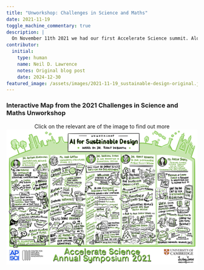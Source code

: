 ```yaml
---
title: "Unworkshop: Challenges in Science and Maths"
date: 2021-11-19
toggle_machine_commentary: true
description: |
  On November 11th 2021 we had our first Accelerate Science summit. Alongside keynotes we had unworkshops on different topics. In a discussion about the interaction between machine learning and the physical world, we heard about applications of AI to analyse climate data, agricultural data, clinical data, and biochemical data, with a focus on the challenges that affect practitioners across a range of disciplines and sectors. Steering AI-enabled analysis using insights from domain experts is central to the success of these projects; such insights help define relevant research questions and interrogate the outputs from AI systems. In the process, AI experts play an important role in guiding expectations about what AI can (and can’t) do, and in creating mechanisms for testing and validating the effectiveness of AI systems.
contributor:
  initial:
    type: human
    name: Neil D. Lawrence
    notes: Original blog post
    date: 2024-12-30
featured_image: /assets/images/2021-11-19_sustainable-design-original.jpg
---
```



### Interactive Map from the 2021 Challenges in Science and Maths Unworkshop


<center>Click on the relevant are of the image to find out more</center>

<div class="image-container">

<!-- Image Map Generated by http://www.image-map.net/ -->
<img id="sustainable-design-unworkshop-map" src="/assets/images/2021-11-19_sustainable-design-original.jpg" usemap="#sustainable-design-unworkshop-image-map">

<map name="sustainable-design-unworkshop-image-map">
    <area target="_blank" alt="Antiopi Koronaki" title="Antiopi Koronaki" href="https://www.arct.cam.ac.uk/staff/dr-antiopi-koronaki" coords="88,561,451,465,776,468,764,614,562,648,507,691,150,710,79,642" shape="poly">
    <area target="_blank" alt="Ana Gatoo" title="Ana Gatoo" href="https://www.westminster.ac.uk/about-us/our-people/directory/gatoo-ana" coords="835,465,1433,465,1439,614,959,623,851,651,789,614,801,527" shape="poly">
    <area target="_blank" alt="Darshil Shah" title="Darshil Shah" href="https://www.arct.cam.ac.uk/people/darshil-shah" coords="1486,459,1694,453,2078,450,2078,598,1880,605,1650,605,1539,611,1464,574" shape="poly">
    <area target="_blank" alt="Ramit Debnath" title="Ramit Debnath" href="https://www.cst.cam.ac.uk/people/rd545" coords="2152,462,2713,474,2719,667,2223,654,2090,592,2100,499" shape="poly">
    <area target="_blank" alt="Amelia Jabry" title="Amelia Jabry" href="https://www.crassh.cam.ac.uk/about/people/amelia-jabry/" coords="2791,502,3259,515,3355,577,3355,763,2794,769,2769,623" shape="poly">
    <area target="_blank" alt="Ramit Debnath" title="Ramit Debnath" href="https://www.cst.cam.ac.uk/people/rd545" coords="2199,305,1650,296,1641,367,2205,377" shape="poly">
    <area target="_blank" alt="Accelerate Programme" title="Accelerate Programme" href="https://science.ai.cam.ac.uk" coords="45,2190,265,2193,256,2420,39,2420" shape="poly">
    <area target="_blank" alt="Centre for Natural Material Innovation" title="Centre for Natural Material Innovation" href="https://www.cnmi.org.uk/" coords="690,2426,265,2438,293,2196,674,2199" shape="poly">
    <area target="_blank" alt="Accelerate Programme's Annual Symposium 2021" title="Accelerate Programme's Annual Symposium 2021" href="https://science.ai.cam.ac.uk/resources/accelerates-2021-annual-symposium" coords="" shape="poly">
    <area target="_blank" alt="University of Cambridge" title="University of Cambridge" href="https://www.cam.ac.uk" coords="2868,2181,3451,2184,3454,2327,2880,2314,2865,2249" shape="poly">
    <area target="_blank" alt="Scribey Sense" title="Scribey Sense" href="https://scribeysense.com" coords="3107,2327,3454,2342,3463,2460,3125,2451" shape="poly">
</map>
</div>


<script>
document.addEventListener('DOMContentLoaded', function() {
  const img = document.getElementById('sustainable-design-unworkshop-map');
  const originalWidth = 1925; // Original image width from your coordinates
  
  function scaleImageMap() {
    const scale = img.offsetWidth / originalWidth;
    const areas = document.querySelectorAll('map[name="sustainable-design-unworkshop-image-map"] area');
    
    areas.forEach(area => {
      // Store original coordinates if not already stored
      const originalCoords = area.getAttribute('data-original-coords') || area.getAttribute('coords');
      if (!area.getAttribute('data-original-coords')) {
        area.setAttribute('data-original-coords', originalCoords);
      }
      
      // Scale coordinates
      const scaledCoords = originalCoords.split(',').map(coord => 
        Math.round(parseInt(coord) * scale)
      ).join(',');
      
      area.setAttribute('coords', scaledCoords);
    });
  }
  
  // Scale on load
  if (img.complete) {
    scaleImageMap();
  } else {
    img.onload = scaleImageMap;
  }
  
  // Scale on window resize
  window.addEventListener('resize', scaleImageMap);
});
</script>



